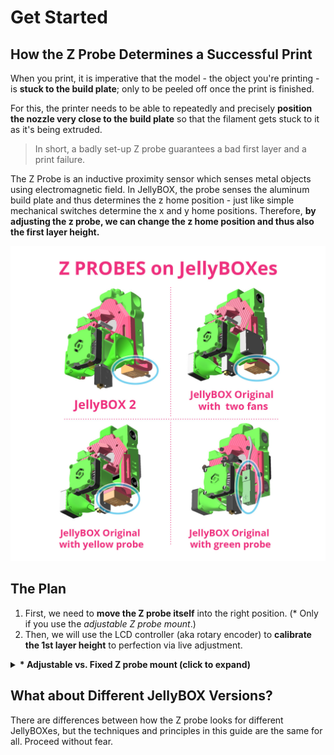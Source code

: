 # Get Started

## How the Z Probe Determines a Successful Print

When you print, it is imperative that the model - the object you're printing - is **stuck to the build plate**; only to be peeled off once the print is finished.

For this, the printer needs to be able to repeatedly and precisely **position the nozzle very close to the build plate** so that the filament gets stuck to it as it's being extruded.

> In short, a badly set-up Z probe guarantees a bad first layer and a print failure.

The Z Probe is an inductive proximity sensor which senses metal objects using electromagnetic field. In JellyBOX, the probe senses the aluminum build plate and thus determines the z home position - just like simple mechanical switches determine the x and y home positions. Therefore, **by adjusting the z probe, we can change the z home position and thus also the first layer height.**

![probes-positions](assets/probes-positions.jpg ':size=400%')

## The Plan

1. First, we need to **move the Z probe itself** into the right position. (* Only if you use the _adjustable Z probe mount_.)
2. Then, we will use the LCD controller (aka rotary encoder) to **calibrate the 1st layer height** to perfection via live adjustment.

<details>
<summary><b>* Adjustable vs. Fixed Z probe mount (click to expand)</b></summary>

![zprobe-mount.png](assets/zprobe-mount.png)

**Adjustable Z probe mount** is
- 👍 Perfect for power users who want to use hotends of different lengths (like full metal E3D v6 hotend).
- 👍 Compatible with jb JellyBOX Original and 2.
- 👎 Under certain conditions can move if disturbed.

**Fixed Z probe mount** is
- 👍 Easier to use
- 👍 Can never move once set-up
- 👎 Is only compatible with JellyBOX 2 in the moment
</details>


## What about Different JellyBOX Versions?

There are differences between how the Z probe looks for different JellyBOXes, but the techniques and principles in this guide are the same for all. Proceed without fear.
